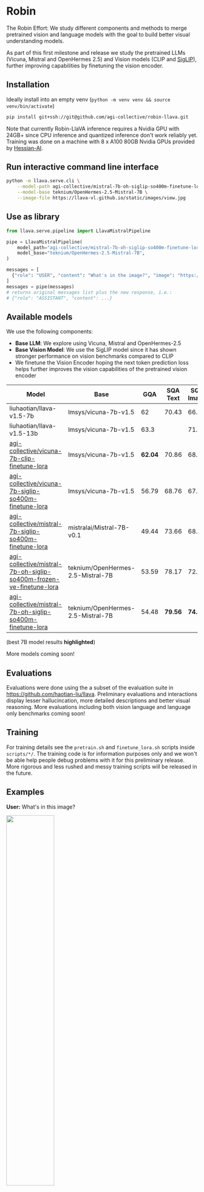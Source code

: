 # Robin

The Robin Effort: We study different components and methods to merge pretrained vision and language models with the goal to build better visual understanding models. 

As part of this first milestone and release we study the pretrained LLMs (Vicuna, Mistral and OpenHermes 2.5) and Vision models (CLIP and [SigLIP](https://huggingface.co/timm/ViT-SO400M-14-SigLIP-384)), further improving capabilities by finetuning the vision encoder. 

## Installation
Ideally install into an empty venv (`python -m venv venv && source venv/bin/activate`)

```bash
pip install git+ssh://git@github.com/agi-collective/robin-llava.git
```

Note that currently Robin-LlaVA inference requires a Nvidia GPU with 24GB+ since CPU inference and quantized inference don't work reliably yet. Training was done on a machine with 8 x A100 80GB Nvidia GPUs provided by [Hessian-AI](https://hessian.ai/).

## Run interactive command line interface
```bash
python -m llava.serve.cli \
    --model-path agi-collective/mistral-7b-oh-siglip-so400m-finetune-lora \
    --model-base teknium/OpenHermes-2.5-Mistral-7B \
    --image-file https://llava-vl.github.io/static/images/view.jpg
```

## Use as library
```python
from llava.serve.pipeline import LlavaMistralPipeline

pipe = LlavaMistralPipeline(
    model_path="agi-collective/mistral-7b-oh-siglip-so400m-finetune-lora",
    model_base="teknium/OpenHermes-2.5-Mistral-7B",
)

messages = [
  {"role": "USER", "content": "What's in the image?", "image": "https://llava-vl.github.io/static/images/view.jpg"},
]
messages = pipe(messages) 
# returns original messages list plus the new response, i.e.:
# {"role": "ASSISTANT", "content": ...}
```

## Available models
We use the following components: 
- **Base LLM**: We explore using Vicuna, Mistral and OpenHermes-2.5
- **Base Vision Model**: We use the SigLIP model since it has shown stronger performance on vision benchmarks compared to CLIP 
- We finetune the Vision Encoder hoping the next token prediction loss helps further improves the vision capabilities of the pretrained vision encoder

| Model                                                              | Base                              | GQA   | SQA Text | SQA Image |
| ------------------------------------------------------------------ | --------------------------------- | ----- | -------- | --------- |
| liuhaotian/llava-v1.5-7b                                           | lmsys/vicuna-7b-v1.5              | 62    | 70.43    | 66.8      |
| liuhaotian/llava-v1.5-13b                                          | lmsys/vicuna-7b-v1.5              | 63.3  |          | 71.6      |
| [agi-collective/vicuna-7b-clip-finetune-lora](https://huggingface.co/agi-collective/vicuna-7b-clip-finetune-lora)                         | lmsys/vicuna-7b-v1.5              | **62.04** | 70.86    | 68.72     |
| [agi-collective/vicuna-7b-siglip-so400m-finetune-lora](https://huggingface.co/agi-collective/vicuna-7b-siglip-so400m-finetune-lora)               | lmsys/vicuna-7b-v1.5              | 56.79 | 68.76    | 67.48     |
| [agi-collective/mistral-7b-siglip-so400m-finetune-lora](https://huggingface.co/agi-collective/mistral-7b-siglip-so400m-finetune-lora)              | mistralai/Mistral-7B-v0.1         | 49.44 | 73.66    | 68.57     |
| [agi-collective/mistral-7b-oh-siglip-so400m-frozen-ve-finetune-lora](https://huggingface.co/agi-collective/mistral-7b-oh-siglip-so400m-frozen-ve-finetune-lora) | teknium/OpenHermes-2.5-Mistral-7B | 53.59 | 78.17    | 72.73     |
| [agi-collective/mistral-7b-oh-siglip-so400m-finetune-lora](https://huggingface.co/agi-collective/mistral-7b-oh-siglip-so400m-finetune-lora)           | teknium/OpenHermes-2.5-Mistral-7B | 54.48 | **79.56**    | **74.22**     |

(best 7B model results **highlighted**)

More models coming soon!

## Evaluations
Evaluations were done using the a subset of the evaluation suite in https://github.com/haotian-liu/llava. Preliminary evaluations and interactions display lesser hallucincation, more detailed descriptions and better visual reasoning. More evaluations including both vision language and language only benchmarks coming soon!


## Training
For training details see the `pretrain.sh` and `finetune_lora.sh` scripts inside `scripts/*/`. The training code is for information purposes only and we won't be able help people debug problems with it for this preliminary release. More rigorous and less rushed and messy training scripts will be released in the future.

## Examples

**User:** What's in this image?

<img src="https://llava-vl.github.io/static/images/view.jpg" width=50%></img>

**Llava7b:**
The image features a pier extending out over a large body of water, likely a lake. The pier is made of wood and has a bench at the end, providing a place for people to sit and enjoy the view. The water appears calm and serene, making it an ideal spot for relaxation.

**HermesSiglip (Ours):**
The image features a wooden pier extending out into a large body of water. The pier is surrounded by a serene and calm lake, providing a peaceful atmosphere. The pier appears to be empty, with no people or boats visible in the scene. The water is calm and still, creating a tranquil environment for those who visit the pier.

---

**User:** Will these magnets attract or repel each other?

<img src="https://scienceqa-webdemo.s3.us-west-1.amazonaws.com/extra/5727/image.png" width=50%></img>

**Llava7b:**
The magnets in the image are of different colors and placed next to each other. It is not possible to determine their polarity from the image alone, so it is not possible to definitively say whether they will attract or repel each other. The behavior of magnets depends on their polarity and the orientation of their magnetic fields. To determine their interaction, one would need to observe the magnets in a more controlled environment, such as a magnetic field tester or a magnetic compass.

 **HermesSiglip (Ours):**
In the image, there are two magnets placed on a gray background, one with a green stripe and the other with a blue stripe. Since the magnets have opposite colors, they will attract each other due to their magnetic properties. The magnets are aligned in a way that their magnetic poles are facing each other, which causes them to be attracted to one another. This phenomenon is known as the magnetic attraction between two oppositely charged magnets.

---

**User:** What's in this image? Describe in detail.

<img src="https://github.com/AGI-Collective/Robin-LLaVA/blob/robin-main/images/ILSVRC2012_val_00000003.JPEG" width=50%></img>

**Llava7b:**
The image features a large, fluffy dog with a mix of brown and white fur, sitting on a sidewalk. The dog appears to be a Collie, and it is looking at the camera. The dog is positioned near a brick wall, which adds a contrasting element to the scene.
In the background, there is a car parked further away, and a person can be seen standing near the car. The overall atmosphere of the image is calm and serene, with the dog being the main focus of the scene.

**HermesSiglip (Ours):**
The image features a brown and white dog sitting on a sidewalk near a brick wall. The dog is looking at the camera, creating a friendly and approachable atmosphere. The dog appears to be a collie, which is a breed known for its long fur and fluffy appearance. The dog is sitting on the sidewalk, occupying a significant portion of the scene, and seems to be enjoying its time outdoors.

## Limitations
For the Open-Hermes-2.5-based model we switched away from the ChatML chat template and back to the Llava default Vicuna chat template. The benchmarks and example results below show that this worked fine but we do believe that we can achieve even better performance and usability by retraining the model with ChatML.

## Contributors
[Simon Ramstedt](https://simonramstedt.com/)

<a name="team"></a>AGI-Collective - Robin Team (Alphabetical Order): Alexis Roger, Andrew R Williams, Daniel Kaplan, Edwin Fennell, George Adamopoulos, Kshitij Gupta, Prateek Humane, Quentin Anthony, Rishika Bhagwatkar, Sun Qi, Yuchen Lu, Irina Rish (PI)

## Acknowledgements 
We would like to thank Hessian-AI for providing us with free access to 8-16 A100 GPUs for a few weeks and to Florian and Patrick at Hessian AI for their support. We would also like to thank Oak Ridge Leadership Computing Facility (OLCF), the DOE Office of Science User Facility. Prelimnary experiments were conducted on the INCITE compute grant on Summit supercomputer supported under Contract DE-AC05-00OR22725. This grant was awarded to AAI CERC lab for their Scalable Foundation Models for Transferrable Generalist AI project. This work was in collaboration with representatives from EleutherAI. The code in this repo is based on [github.com/haotian-liu/LLaVA](https://github.com/haotian-liu/LLaVA).

 <a style="" src=""><img style="" src="https://hessian.ai/wp-content/themes/hessianai/img/hessian-ai-logo.svg"></img></a> <span> &nbsp;&nbsp;&nbsp;&nbsp;&nbsp;&nbsp;&nbsp; </span> <a style="" src=""><img style="width: 40%; height: auto;" src="https://www.olcf.ornl.gov/wp-content/uploads/2016/07/olcf_retina_logo.png"></img></a>
